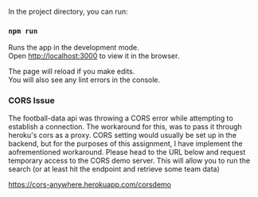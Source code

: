 In the project directory, you can run:

### `npm run`

Runs the app in the development mode.<br />
Open [http://localhost:3000](http://localhost:3000) to view it in the browser.

The page will reload if you make edits.<br />
You will also see any lint errors in the console.

### CORS Issue

The football-data api was throwing a CORS error while attempting to establish a connection. The workaround for this, was to pass it through heroku's cors as a proxy. CORS setting would usually be set up in the backend, but for the purposes of this assignment, I have implement the aofrementioned workaround. Please head to the URL below and request temporary access to the CORS demo server. This will allow you to run the search (or at least hit the endpoint and retrieve some team data)

https://cors-anywhere.herokuapp.com/corsdemo


